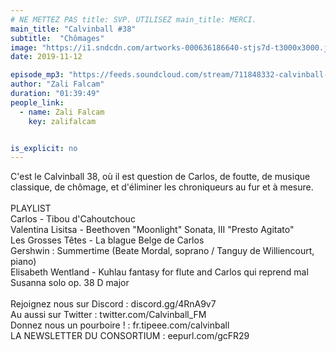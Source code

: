 ```yaml
---
# NE METTEZ PAS title: SVP. UTILISEZ main_title: MERCI.
main_title: "Calvinball #38"
subtitle:  "Chômages"
image: "https://i1.sndcdn.com/artworks-000636186640-stjs7d-t3000x3000.jpg"
date: 2019-11-12

episode_mp3: "https://feeds.soundcloud.com/stream/711848332-calvinball-radio-calvinball-38-chomages.mp3"
author: "Zali Falcam"
duration: "01:39:49"
people_link: 
  - name: Zali Falcam
    key: zalifalcam


is_explicit: no
---
```


<PodcastHeader/>

<!-- ECRIRE LA DESCRIPTION DE L'EPISODE SOUS CETTE LIGNE -->
C'est le Calvinball 38, où il est question de Carlos, de foutte, de musique classique, de chômage, et d'éliminer les chroniqueurs au fur et à mesure.<br><br>PLAYLIST<br>Carlos - Tibou d'Cahoutchouc<br>Valentina Lisitsa - Beethoven "Moonlight" Sonata, III "Presto Agitato" <br>Les Grosses Têtes - La blague Belge de Carlos<br>Gershwin : Summertime (Beate Mordal, soprano / Tanguy de Williencourt, piano)<br>Elisabeth Wentland - Kuhlau fantasy for flute and Carlos qui reprend mal Susanna solo op. 38 D major<br><br>Rejoignez nous sur Discord : discord.gg/4RnA9v7<br>Au aussi sur Twitter : twitter.com/Calvinball_FM<br>Donnez nous un pourboire ! : fr.tipeee.com/calvinball<br>LA NEWSLETTER DU CONSORTIUM : eepurl.com/gcFR29

